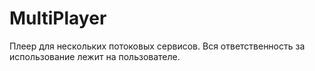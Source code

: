 # MultiPlayer
 Плеер для нескольких потоковых сервисов. Вся ответственность за использование лежит на пользователе.
